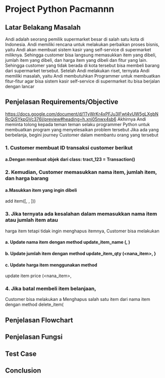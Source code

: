 # Project Python Pacmannn
## Latar Belakang Masalah
Andi adalah seorang pemilik supermarket besar di salah satu kota di Indonesia. Andi memiliki rencana untuk melakukan perbaikan proses bisnis, yaitu Andi akan membuat sistem kasir yang self-service di supermarket miliknya. Sehingga customer bisa langsung memasukkan item yang dibeli, jumlah item yang dibeli, dan harga item yang dibeli dan fitur yang lain. Sehingga customer yang tidak berada di kota tersebut bisa membeli barang dari supermarket tersebut. Setelah Andi melakukan riset, ternyata Andi memiliki masalah, yaitu Andi membutuhkan Programmer untuk membuatkan fitur-fitur agar bisa sistem kasir self-service di supermarket itu bisa berjalan dengan lancar
## Penjelasan Requirements/Objective
https://docs.google.com/document/d/1TyWrKr4xPFJu3IFwt4vUW5gLXgbNRcQjSYkpGVc376I/preview#heading=h.xni05nwx4sb6
Akhirnya Andi meminta tolong kepada teman teman selaku programmer Python untuk
membuatkan program yang menyelesaikan problem tersebut
Jika ada yang berbelanja, begini journey Customer dalam membantu orang yang
tersebut
### 1. Customer membuat ID transaksi customer berikut
#### a.Dengan membuat objek dari class: tract_123 = Transaction() 
### 2. Kemudian, Customer memasukkan nama item, jumlah item, dan harga barang
#### a.Masukkan item yang ingin dibeli
add item([<nana iten>, <jumlah iten>, <harga per item>])) 
### 3. Jika ternyata ada kesalahan dalam memasukkan nama item atau jumlah item atau
harga item tetapi tidak ingin menghapus itemnya, Customer bisa melakukan 
#### a. Update nama item dengan method update_item_name (<nana iten>, <update nama item>)
#### b. Update jumlah item dengan method update_item_qty (<nana_item>, <update jumlah item>}
#### c. Update harga item menggunakan method
update item price (<nana_item>, <update harga item> 
### 4. Jika batal membeli item belanjaan, 
Customer bisa melakukan a Menghapus salah satu item dari nama item dengan method
delete_item(<nama item>
## Penjelasan Flowchart
## Penjelasan Fungsi
## Test Case
## Conclusion

